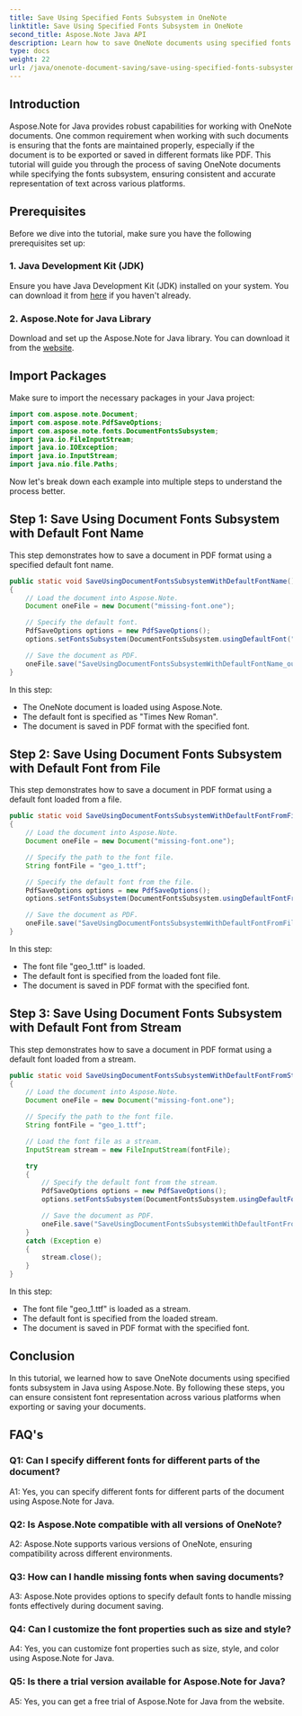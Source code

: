 ```yaml
---
title: Save Using Specified Fonts Subsystem in OneNote
linktitle: Save Using Specified Fonts Subsystem in OneNote
second_title: Aspose.Note Java API
description: Learn how to save OneNote documents using specified fonts subsystem in Java with Aspose.Note. Ensure consistent font representation across platforms effortlessly.
type: docs
weight: 22
url: /java/onenote-document-saving/save-using-specified-fonts-subsystem/
---
```

## Introduction

Aspose.Note for Java provides robust capabilities for working with OneNote documents. One common requirement when working with such documents is ensuring that the fonts are maintained properly, especially if the document is to be exported or saved in different formats like PDF. This tutorial will guide you through the process of saving OneNote documents while specifying the fonts subsystem, ensuring consistent and accurate representation of text across various platforms.

## Prerequisites

Before we dive into the tutorial, make sure you have the following prerequisites set up:

### 1. Java Development Kit (JDK)

Ensure you have Java Development Kit (JDK) installed on your system. You can download it from [here](https://www.oracle.com/java/technologies/javase-jdk15-downloads.html) if you haven't already.

### 2. Aspose.Note for Java Library

Download and set up the Aspose.Note for Java library. You can download it from the [website](https://releases.aspose.com/note/java/).

## Import Packages

Make sure to import the necessary packages in your Java project:

```java
import com.aspose.note.Document;
import com.aspose.note.PdfSaveOptions;
import com.aspose.note.fonts.DocumentFontsSubsystem;
import java.io.FileInputStream;
import java.io.IOException;
import java.io.InputStream;
import java.nio.file.Paths;
```

Now let's break down each example into multiple steps to understand the process better.

## Step 1: Save Using Document Fonts Subsystem with Default Font Name

This step demonstrates how to save a document in PDF format using a specified default font name.

```java
public static void SaveUsingDocumentFontsSubsystemWithDefaultFontName() throws IOException
{
    // Load the document into Aspose.Note.
    Document oneFile = new Document("missing-font.one");

    // Specify the default font.
    PdfSaveOptions options = new PdfSaveOptions();
    options.setFontsSubsystem(DocumentFontsSubsystem.usingDefaultFont("Times New Roman"));

    // Save the document as PDF.
    oneFile.save("SaveUsingDocumentFontsSubsystemWithDefaultFontName_out.pdf", options);
}
```

In this step:
- The OneNote document is loaded using Aspose.Note.
- The default font is specified as "Times New Roman".
- The document is saved in PDF format with the specified font.

## Step 2: Save Using Document Fonts Subsystem with Default Font from File

This step demonstrates how to save a document in PDF format using a default font loaded from a file.

```java
public static void SaveUsingDocumentFontsSubsystemWithDefaultFontFromFile() throws IOException
{
    // Load the document into Aspose.Note.
    Document oneFile = new Document("missing-font.one");

    // Specify the path to the font file.
    String fontFile = "geo_1.ttf";

    // Specify the default font from the file.
    PdfSaveOptions options = new PdfSaveOptions();
    options.setFontsSubsystem(DocumentFontsSubsystem.usingDefaultFontFromFile(fontFile));

    // Save the document as PDF.
    oneFile.save("SaveUsingDocumentFontsSubsystemWithDefaultFontFromFile_out.pdf", options);
}
```

In this step:
- The font file "geo_1.ttf" is loaded.
- The default font is specified from the loaded font file.
- The document is saved in PDF format with the specified font.

## Step 3: Save Using Document Fonts Subsystem with Default Font from Stream

This step demonstrates how to save a document in PDF format using a default font loaded from a stream.

```java
public static void SaveUsingDocumentFontsSubsystemWithDefaultFontFromStream() throws IOException
{
    // Load the document into Aspose.Note.
    Document oneFile = new Document("missing-font.one");

    // Specify the path to the font file.
    String fontFile = "geo_1.ttf";

    // Load the font file as a stream.
    InputStream stream = new FileInputStream(fontFile);

    try
    {
        // Specify the default font from the stream.
        PdfSaveOptions options = new PdfSaveOptions();
        options.setFontsSubsystem(DocumentFontsSubsystem.usingDefaultFontFromStream(stream));

        // Save the document as PDF.
        oneFile.save("SaveUsingDocumentFontsSubsystemWithDefaultFontFromStream_out.pdf", options);
    }
    catch (Exception e)
    {
        stream.close();
    }
}
```

In this step:
- The font file "geo_1.ttf" is loaded as a stream.
- The default font is specified from the loaded stream.
- The document is saved in PDF format with the specified font.

## Conclusion

In this tutorial, we learned how to save OneNote documents using specified fonts subsystem in Java using Aspose.Note. By following these steps, you can ensure consistent font representation across various platforms when exporting or saving your documents.

## FAQ's

### Q1: Can I specify different fonts for different parts of the document?

A1: Yes, you can specify different fonts for different parts of the document using Aspose.Note for Java.

### Q2: Is Aspose.Note compatible with all versions of OneNote?

A2: Aspose.Note supports various versions of OneNote, ensuring compatibility across different environments.

### Q3: How can I handle missing fonts when saving documents?

A3: Aspose.Note provides options to specify default fonts to handle missing fonts effectively during document saving.

### Q4: Can I customize the font properties such as size and style?

A4: Yes, you can customize font properties such as size, style, and color using Aspose.Note for Java.

### Q5: Is there a trial version available for Aspose.Note for Java?

A5: Yes, you can get a free trial of Aspose.Note for Java from the website.
